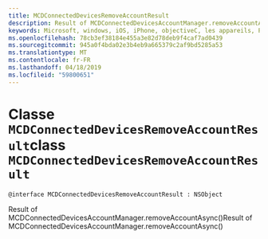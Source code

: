 ```yaml
---
title: MCDConnectedDevicesRemoveAccountResult
description: Result of MCDConnectedDevicesAccountManager.removeAccountAsync()
keywords: Microsoft, windows, iOS, iPhone, objectiveC, les appareils, Project Rome connectés
ms.openlocfilehash: 78cb3ef38184e455a3e82d78deb9f4caf7ad0439
ms.sourcegitcommit: 945a0f4bda02e3b4eb9a665379c2af9bd5285a53
ms.translationtype: MT
ms.contentlocale: fr-FR
ms.lasthandoff: 04/18/2019
ms.locfileid: "59800651"
---
```

# <a name="class-mcdconnecteddevicesremoveaccountresult"></a><span data-ttu-id="62acb-104">Classe `MCDConnectedDevicesRemoveAccountResult`</span><span class="sxs-lookup"><span data-stu-id="62acb-104">class `MCDConnectedDevicesRemoveAccountResult`</span></span> 

```
@interface MCDConnectedDevicesRemoveAccountResult : NSObject
```  
<span data-ttu-id="62acb-105">Result of MCDConnectedDevicesAccountManager.removeAccountAsync()</span><span class="sxs-lookup"><span data-stu-id="62acb-105">Result of MCDConnectedDevicesAccountManager.removeAccountAsync()</span></span>